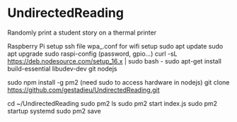 # UndirectedReading
 Randomly print a student story on a thermal printer




Raspberry Pi setup
ssh file
wpa_.conf for wifi setup 
sudo apt update 
sudo apt upgrade
sudo raspi-config (password, gpio...)
curl -sL https://deb.nodesource.com/setup_16.x | sudo bash -
sudo apt-get install build-essential libudev-dev git nodejs 

sudo npm install -g pm2 (need sudo to access hardware in nodejs)
git clone https://github.com/gestadieu/UndirectedReading.git

cd ~/UndirectedReading
sudo pm2 ls
sudo pm2 start index.js
sudo pm2 startup systemd
sudo pm2 save


